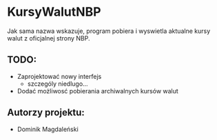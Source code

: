 # KursyWalutNBP
Jak sama nazwa wskazuje, program pobiera i wyswietla aktualne kursy walut z oficjalnej strony NBP.

## TODO:
* Zaprojektować nowy interfejs
  * szczególy niedlugo...
* Dodać możliwosć pobierania archiwalnych kursów walut

## Autorzy projektu:
* Dominik Magdaleński
